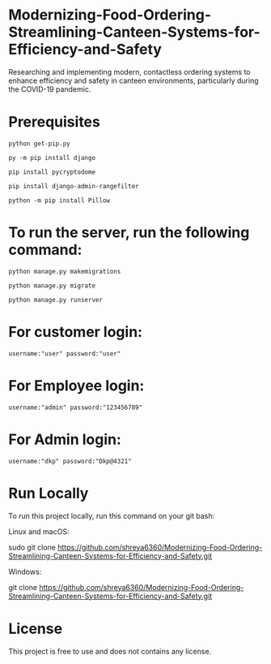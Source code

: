 # Modernizing-Food-Ordering-Streamlining-Canteen-Systems-for-Efficiency-and-Safety

Researching and implementing modern, contactless ordering systems to enhance efficiency and safety in canteen environments, particularly during the COVID-19 pandemic.

# Prerequisites

    python get-pip.py

    py -m pip install django

    pip install pycryptodome

    pip install django-admin-rangefilter
    
    python -m pip install Pillow    


# To run the server, run the following command:

    python manage.py makemigrations
        
    python manage.py migrate

    python manage.py runserver


# For  customer login:

    username:"user" password:"user"
    
# For  Employee login:

    username:"admin" password:"123456789"
    
# For  Admin login:

    username:"dkp" password:"Dkp@4321"

    
# Run Locally

To run this project locally, run this command on your git bash:

Linux and macOS:

sudo git clone https://github.com/shreya6360/Modernizing-Food-Ordering-Streamlining-Canteen-Systems-for-Efficiency-and-Safety.git

Windows:

git clone https://github.com/shreya6360/Modernizing-Food-Ordering-Streamlining-Canteen-Systems-for-Efficiency-and-Safety.git

# License

This project is free to use and does not contains any license.
    
